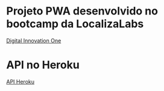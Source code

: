 # Projeto PWA desenvolvido no bootcamp da LocalizaLabs 

[Digital Innovation One](https://digitalinnovation.one/)


# API no Heroku

[API Heroku](https://stormy-brook-79548.herokuapp.com/api)